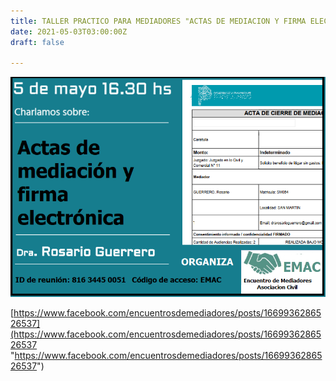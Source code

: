 ```yaml
---
title: TALLER PRACTICO PARA MEDIADORES "ACTAS DE MEDIACION Y FIRMA ELECTRONICA"
date: 2021-05-03T03:00:00Z
draft: false

---
```

![](/images/uploads/flyer2-1.png)

[https://www.facebook.com/encuentrosdemediadores/posts/1669936286526537](https://www.facebook.com/encuentrosdemediadores/posts/1669936286526537 "https://www.facebook.com/encuentrosdemediadores/posts/1669936286526537")